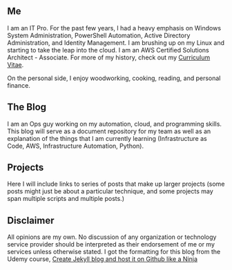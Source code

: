 
## Me

I am an IT Pro. For the past few years, I had a heavy emphasis on Windows System Administration, PowerShell Automation, Active Directory Administration, and Identity Management. I am brushing up on my Linux and starting to take the leap into the cloud. I am an AWS Certified Solutions Architect - Associate. For more of my history, check out my [Curriculum Vitae]({{site.url}}/cv.html).

On the personal side, I enjoy woodworking, cooking, reading, and personal finance.

## The Blog

I am an Ops guy working on my automation, cloud, and programming skills. This blog will serve as a document repository for my team as well as an explanation of the things that I am currently learning (Infrastructure as Code, AWS, Infrastructure Automation, Python).

## Projects

Here I will include links to series of posts that make up larger projects (some posts might just be about a particular technique, and some projects may span multiple scripts and multiple posts.)

## Disclaimer

All opinions are my own. No discussion of any organization or technology service provider should be interpreted as their endorsement of me or my services unless otherwise stated. I got the formatting for this blog from the Udemy course, [Create Jekyll blog and host it on Github like a Ninja](https://www.udemy.com/create-free-jekyll-blog-on-github-pages-like-a-ninja/learn/v4/overview)
